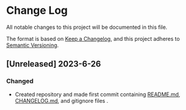 # Change Log

All notable changes to this project will be documented in this file.

The format is based on [Keep a Changelog](https://keepachangelog.com/en/1.0.0/),
and this project adheres to [Semantic Versioning](https://semver.org/spec/v2.0.0.html).

## [Unreleased] 2023-6-26

### Changed

- Created repository and made first commit containing [README.md](https://github.com/EmmanuelDodoo/chat-overlay/blob/main/README.md), [CHANGELOG.md](https://github.com/EmmanuelDodoo/chat-overlay/blob/main/CHANGELOG.md), and gitignore files .
